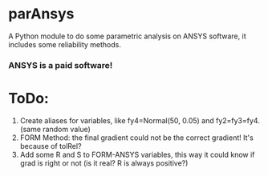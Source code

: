 # parAnsys
A Python module to do some parametric analysis on ANSYS software, it includes some reliability methods.

### ANSYS is a paid software!

# ToDo:
1) Create aliases for variables, like fy4=Normal(50, 0.05) and fy2=fy3=fy4. (same random value)
2) FORM Method: the final gradient could not be the correct gradient! It's because of tolRel? 
3) Add some R and S to FORM-ANSYS variables, this way it could know if grad is right or not (is it real? R is always positive?)